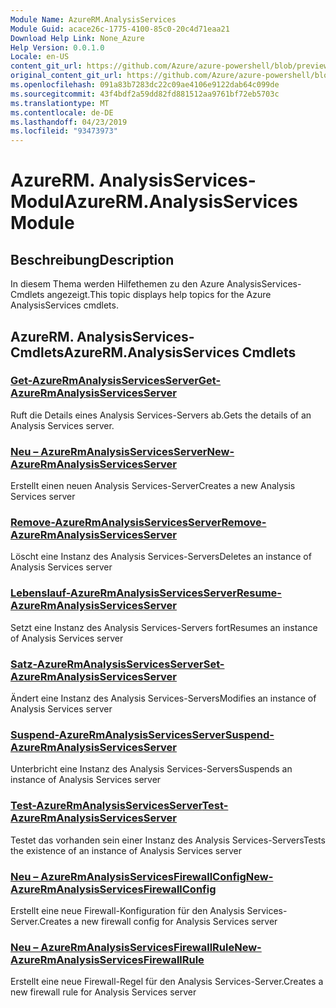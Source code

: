 ```yaml
---
Module Name: AzureRM.AnalysisServices
Module Guid: acace26c-1775-4100-85c0-20c4d71eaa21
Download Help Link: None_Azure
Help Version: 0.0.1.0
Locale: en-US
content_git_url: https://github.com/Azure/azure-powershell/blob/preview/src/ResourceManager/AnalysisServices/Commands.AnalysisServices/help/AzureRM.AnalysisServices.md
original_content_git_url: https://github.com/Azure/azure-powershell/blob/preview/src/ResourceManager/AnalysisServices/Commands.AnalysisServices/help/AzureRM.AnalysisServices.md
ms.openlocfilehash: 091a83b7283dc22c09ae4106e9122dab64c099de
ms.sourcegitcommit: 43f4bdf2a59dd82fd881512aa9761bf72eb5703c
ms.translationtype: MT
ms.contentlocale: de-DE
ms.lasthandoff: 04/23/2019
ms.locfileid: "93473973"
---
```

# <span data-ttu-id="76c80-101">AzureRM. AnalysisServices-Modul</span><span class="sxs-lookup"><span data-stu-id="76c80-101">AzureRM.AnalysisServices Module</span></span>
## <span data-ttu-id="76c80-102">Beschreibung</span><span class="sxs-lookup"><span data-stu-id="76c80-102">Description</span></span>
<span data-ttu-id="76c80-103">In diesem Thema werden Hilfethemen zu den Azure AnalysisServices-Cmdlets angezeigt.</span><span class="sxs-lookup"><span data-stu-id="76c80-103">This topic displays help topics for the Azure AnalysisServices cmdlets.</span></span>

## <span data-ttu-id="76c80-104">AzureRM. AnalysisServices-Cmdlets</span><span class="sxs-lookup"><span data-stu-id="76c80-104">AzureRM.AnalysisServices Cmdlets</span></span>
### [<span data-ttu-id="76c80-105">Get-AzureRmAnalysisServicesServer</span><span class="sxs-lookup"><span data-stu-id="76c80-105">Get-AzureRmAnalysisServicesServer</span></span>](Get-AzureRmAnalysisServicesServer.md)
<span data-ttu-id="76c80-106">Ruft die Details eines Analysis Services-Servers ab.</span><span class="sxs-lookup"><span data-stu-id="76c80-106">Gets the details of an Analysis Services server.</span></span>

### [<span data-ttu-id="76c80-107">Neu – AzureRmAnalysisServicesServer</span><span class="sxs-lookup"><span data-stu-id="76c80-107">New-AzureRmAnalysisServicesServer</span></span>](New-AzureRmAnalysisServicesServer.md)
<span data-ttu-id="76c80-108">Erstellt einen neuen Analysis Services-Server</span><span class="sxs-lookup"><span data-stu-id="76c80-108">Creates a new Analysis Services server</span></span>

### [<span data-ttu-id="76c80-109">Remove-AzureRmAnalysisServicesServer</span><span class="sxs-lookup"><span data-stu-id="76c80-109">Remove-AzureRmAnalysisServicesServer</span></span>](Remove-AzureRmAnalysisServicesServer.md)
<span data-ttu-id="76c80-110">Löscht eine Instanz des Analysis Services-Servers</span><span class="sxs-lookup"><span data-stu-id="76c80-110">Deletes an instance of Analysis Services server</span></span>

### [<span data-ttu-id="76c80-111">Lebenslauf-AzureRmAnalysisServicesServer</span><span class="sxs-lookup"><span data-stu-id="76c80-111">Resume-AzureRmAnalysisServicesServer</span></span>](Resume-AzureRmAnalysisServicesServer.md)
<span data-ttu-id="76c80-112">Setzt eine Instanz des Analysis Services-Servers fort</span><span class="sxs-lookup"><span data-stu-id="76c80-112">Resumes an instance of Analysis Services server</span></span>

### [<span data-ttu-id="76c80-113">Satz-AzureRmAnalysisServicesServer</span><span class="sxs-lookup"><span data-stu-id="76c80-113">Set-AzureRmAnalysisServicesServer</span></span>](Set-AzureRmAnalysisServicesServer.md)
<span data-ttu-id="76c80-114">Ändert eine Instanz des Analysis Services-Servers</span><span class="sxs-lookup"><span data-stu-id="76c80-114">Modifies  an instance of Analysis Services server</span></span>

### [<span data-ttu-id="76c80-115">Suspend-AzureRmAnalysisServicesServer</span><span class="sxs-lookup"><span data-stu-id="76c80-115">Suspend-AzureRmAnalysisServicesServer</span></span>](Suspend-AzureRmAnalysisServicesServer.md)
<span data-ttu-id="76c80-116">Unterbricht eine Instanz des Analysis Services-Servers</span><span class="sxs-lookup"><span data-stu-id="76c80-116">Suspends an instance of Analysis Services server</span></span>

### [<span data-ttu-id="76c80-117">Test-AzureRmAnalysisServicesServer</span><span class="sxs-lookup"><span data-stu-id="76c80-117">Test-AzureRmAnalysisServicesServer</span></span>](Test-AzureRmAnalysisServicesServer.md)
<span data-ttu-id="76c80-118">Testet das vorhanden sein einer Instanz des Analysis Services-Servers</span><span class="sxs-lookup"><span data-stu-id="76c80-118">Tests the existence of an instance of Analysis Services server</span></span>

### [<span data-ttu-id="76c80-119">Neu – AzureRmAnalysisServicesFirewallConfig</span><span class="sxs-lookup"><span data-stu-id="76c80-119">New-AzureRmAnalysisServicesFirewallConfig</span></span>](New-AzureRmAnalysisServicesFirewallConfig.md)
<span data-ttu-id="76c80-120">Erstellt eine neue Firewall-Konfiguration für den Analysis Services-Server.</span><span class="sxs-lookup"><span data-stu-id="76c80-120">Creates a new firewall config for Analysis Services server</span></span>

### [<span data-ttu-id="76c80-121">Neu – AzureRmAnalysisServicesFirewallRule</span><span class="sxs-lookup"><span data-stu-id="76c80-121">New-AzureRmAnalysisServicesFirewallRule</span></span>](New-AzureRmAnalysisServicesFirewallRule.md)
<span data-ttu-id="76c80-122">Erstellt eine neue Firewall-Regel für den Analysis Services-Server.</span><span class="sxs-lookup"><span data-stu-id="76c80-122">Creates a new firewall rule for Analysis Services server</span></span>

